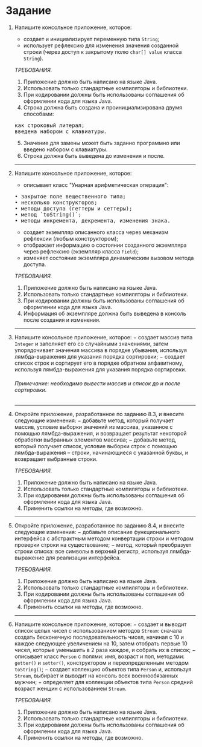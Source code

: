 # Задание
1. Напишите консольное приложение, которое:
   - создает и инициализирует переменную типа `String`;
   - использует рефлексию для изменения значения созданной строки
   (через доступ к закрытому полю `char[] value` класса `String`).
   
   _ТРЕБОВАНИЯ._
   1. Приложение должно быть написано на языке Java.
   2. Использовать только стандартные компиляторы и библиотеки.
   3. При кодировании должны быть использованы соглашения об
   оформлении кода для языка Java.
   4. Строка должна быть создана и проинициализирована двумя способами:
   <pre>как строковый литерал;
   введена набором с клавиатуры.</pre>
   5. Значение для замены может быть заданно программно или введено
   набором с клавиатуры.
   6. Строка должна быть выведена до изменения и после.
   
   ***
2. Напишите консольное приложение, которое:
   - описывает класс "Унарная арифметическая операция":
   <pre>• закрытое поле вещественного типа;
   • несколько конструкторов;
   • методы доступа (геттеры и сеттеры);
   • метод `toString()`;
   • методы инкремента, декремента, изменения знака.</pre>
   - создает экземпляр описанного класса через механизм рефлексии
   (любым конструктором);
   - отображает информацию о состоянии созданного экземпляра через
   рефлексию (экземпляр класса `Field`);
   - изменяет состояние экземпляра динамическим вызовом метода
   доступа.
   
   _ТРЕБОВАНИЯ._
   1. Приложение должно быть написано на языке Java.
   2. Использовать только стандартные компиляторы и библиотеки.
   3. При кодировании должны быть использованы соглашения об
   оформлении кода для языка Java.
   4. Информация об экземпляре должна быть выведена в консоль после
   создания и изменения.
   
   ***
3. Напишите консольное приложение, которое:
   − создает массив типа `Integer` и заполняет его со случайными значениями,
   затем упорядочивает значения массива в порядке убывания, используя
   лямбда-выражения для указания порядка сортировки;
   − создает список строк и сортирует его в порядке обратном алфавитному,
   используя лямбда-выражения для указания порядка сортировки.
   ###### Примечание: необходимо вывести массив и список до и после сортировки.
   ***
4. Откройте приложение, разработанное по заданию 8.3, и внесите
   следующие изменения:
   − добавьте метод, который получает массив, условие выборки значений из
   массива, указанное с помощью лямбда-выражения, и возвращает результат
   некоторой обработки выбранных элементов массива;
   − добавьте метод, который получает список, условие выборки строк с
   помощью лямбда-выражения – строки, начинающиеся с указанной буквы,
   и возвращает выбранные строки.
   
   _ТРЕБОВАНИЯ._
   1. Приложение должно быть написано на языке Java.
   2. Использовать только стандартные компиляторы и библиотеки.
   3. При кодировании должны быть использованы соглашения об
   оформлении кода для языка Java.
   4. Применить ссылки на методы, где возможно.
   ***
5. Откройте приложение, разработанное по заданию 8.4, и внесите
   следующие изменения:
   − добавьте описание функционального интерфейса с абстрактным методом
   конвертации строки и методом проверки строки на существование;
   − метод, который преобразует строки списка: все символы в верхний
   регистр, используя лямбда-выражение для реализации интерфейса.
   
   _ТРЕБОВАНИЯ._
   1. Приложение должно быть написано на языке Java.
   2. Использовать только стандартные компиляторы и библиотеки.
   3. При кодировании должны быть использованы соглашения об
   оформлении кода для языка Java.
   4. Применить ссылки на методы, где возможно.
   ***
   
6. Напишите консольное приложение, которое:
   − создает и выводит список целых чисел с использованием методов `Stream`:
   сначала создать бесконечную последовательность чисел, начиная с 10 и
   каждое следующее увеличением на 10, затем отобрать первые 10 чисел,
   которые уменьшить в 2 раза каждое, и собрать их в список;
   − описывает класс `Person` с полями: имя, возраст и пол, методами: `getter()` и
   `setter()`, конструктором и переопределенным методом `toString()`;
   − создает коллекцию объектов типа `Person` и, используя `Stream`, выбирает и
   выводит на консоль всех военнообязанных мужчин;
   − определяет для коллекции объектов типа `Person` средний возраст женщин
   с использованием `Stream`.
   
   _ТРЕБОВАНИЯ._
   1. Приложение должно быть написано на языке Java.
   2. Использовать только стандартные компиляторы и библиотеки.
   3. При кодировании должны быть использованы соглашения об
   оформлении кода для языка Java.
   4. Применить ссылки на методы, где возможно.
